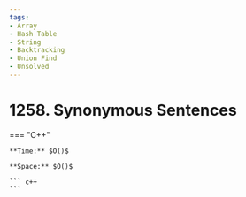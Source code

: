 ```yaml
---
tags:
- Array
- Hash Table
- String
- Backtracking
- Union Find
- Unsolved
---
```



# 1258. Synonymous Sentences

=== "C++"

    **Time:** $O()$

    **Space:** $O()$

    ``` c++
    ```